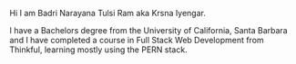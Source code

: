 Hi I am Badri Narayana Tulsi Ram 
aka Krsna Iyengar.

I have a Bachelors degree from the University of California, Santa Barbara and I have completed a course in Full Stack Web Development from Thinkful, learning mostly using the PERN stack.
